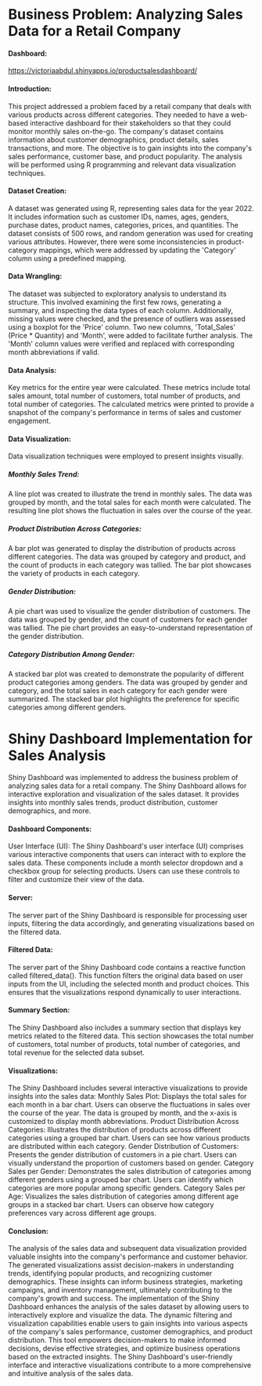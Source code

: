 # Business Problem: Analyzing Sales Data for a Retail Company
#### Dashboard:
https://victoriaabdul.shinyapps.io/productsalesdashboard/

#### Introduction:
This project addressed a problem faced by a retail company that deals with various products across different categories. They needed to have a web-based interactive dashboard for their stakeholders so that they could monitor monthly sales on-the-go. The company's dataset contains information about customer demographics, product details, sales transactions, and more. The objective is to gain insights into the company's sales performance, customer base, and product popularity. The analysis will be performed using R programming and relevant data visualization techniques.
#### Dataset Creation:
A dataset was generated using R, representing sales data for the year 2022. It includes information such as customer IDs, names, ages, genders, purchase dates, product names, categories, prices, and quantities. The dataset consists of 500 rows, and random generation was used for creating various attributes. However, there were some inconsistencies in product-category mappings, which were addressed by updating the 'Category' column using a predefined mapping.
#### Data Wrangling:
The dataset was subjected to exploratory analysis to understand its structure. This involved examining the first few rows, generating a summary, and inspecting the data types of each column. Additionally, missing values were checked, and the presence of outliers was assessed using a boxplot for the 'Price' column. Two new columns, 'Total_Sales' (Price * Quantity) and 'Month', were added to facilitate further analysis. The 'Month' column values were verified and replaced with corresponding month abbreviations if valid.
#### Data Analysis:
Key metrics for the entire year were calculated. These metrics include total sales amount, total number of customers, total number of products, and total number of categories. The calculated metrics were printed to provide a snapshot of the company's performance in terms of sales and customer engagement.
#### Data Visualization:
Data visualization techniques were employed to present insights visually.

##### Monthly Sales Trend: 
A line plot was created to illustrate the trend in monthly sales. The data was grouped by month, and the total sales for each month were calculated. The resulting line plot shows the fluctuation in sales over the course of the year.

##### Product Distribution Across Categories: 
A bar plot was generated to display the distribution of products across different categories. The data was grouped by category and product, and the count of products in each category was tallied. The bar plot showcases the variety of products in each category.

##### Gender Distribution: 
A pie chart was used to visualize the gender distribution of customers. The data was grouped by gender, and the count of customers for each gender was tallied. The pie chart provides an easy-to-understand representation of the gender distribution.

##### Category Distribution Among Gender: 
A stacked bar plot was created to demonstrate the popularity of different product categories among genders. The data was grouped by gender and category, and the total sales in each category for each gender were summarized. The stacked bar plot highlights the preference for specific categories among different genders.

# Shiny Dashboard Implementation for Sales Analysis

Shiny Dashboard was implemented to address the business problem of analyzing sales data for a retail company. The Shiny Dashboard allows for interactive exploration and visualization of the sales dataset. It provides insights into monthly sales trends, product distribution, customer demographics, and more.

#### Dashboard Components:
User Interface (UI):
The Shiny Dashboard's user interface (UI) comprises various interactive components that users can interact with to explore the sales data. These components include a month selector dropdown and a checkbox group for selecting products. Users can use these controls to filter and customize their view of the data.

#### Server:
The server part of the Shiny Dashboard is responsible for processing user inputs, filtering the data accordingly, and generating visualizations based on the filtered data.

#### Filtered Data:
The server part of the Shiny Dashboard code contains a reactive function called filtered_data(). This function filters the original data based on user inputs from the UI, including the selected month and product choices. This ensures that the visualizations respond dynamically to user interactions.

#### Summary Section:
The Shiny Dashboard also includes a summary section that displays key metrics related to the filtered data. This section showcases the total number of customers, total number of products, total number of categories, and total revenue for the selected data subset.

#### Visualizations:
The Shiny Dashboard includes several interactive visualizations to provide insights into the sales data:
Monthly Sales Plot: Displays the total sales for each month in a bar chart. Users can observe the fluctuations in sales over the course of the year. The data is grouped by month, and the x-axis is customized to display month abbreviations.
Product Distribution Across Categories: Illustrates the distribution of products across different categories using a grouped bar chart. Users can see how various products are distributed within each category.
Gender Distribution of Customers: Presents the gender distribution of customers in a pie chart. Users can visually understand the proportion of customers based on gender.
Category Sales per Gender: Demonstrates the sales distribution of categories among different genders using a grouped bar chart. Users can identify which categories are more popular among specific genders.
Category Sales per Age: Visualizes the sales distribution of categories among different age groups in a stacked bar chart. Users can observe how category preferences vary across different age groups.

#### Conclusion:
The analysis of the sales data and subsequent data visualization provided valuable insights into the company's performance and customer behavior. The generated visualizations assist decision-makers in understanding trends, identifying popular products, and recognizing customer demographics. These insights can inform business strategies, marketing campaigns, and inventory management, ultimately contributing to the company's growth and success. 
The implementation of the Shiny Dashboard enhances the analysis of the sales dataset by allowing users to interactively explore and visualize the data. The dynamic filtering and visualization capabilities enable users to gain insights into various aspects of the company's sales performance, customer demographics, and product distribution. This tool empowers decision-makers to make informed decisions, devise effective strategies, and optimize business operations based on the extracted insights. The Shiny Dashboard's user-friendly interface and interactive visualizations contribute to a more comprehensive and intuitive analysis of the sales data.














